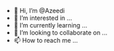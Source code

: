 - 👋 Hi, I’m @Azeedi
- 👀 I’m interested in ...
- 🌱 I’m currently learning ...
- 💞️ I’m looking to collaborate on ...
- 📫 How to reach me ...

<!---
Azeedi/Azeedi is a ✨ special ✨ repository because its `README.md` (this file) appears on your GitHub profile.
You can click the Preview link to take a look at your changes.
--->

